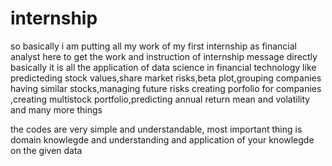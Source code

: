 # internship
so basically i am putting all my work of my first internship as financial analyst here
to get the work and instruction of internship message directly
basically it is all the application of data science in financial technology
like predicteding stock values,share market risks,beta plot,grouping companies having similar stocks,managing future risks 
creating porfolio for companies ,creating multistock portfolio,predicting annual return mean and volatility and many more things

the codes are very simple and understandable, most important thing is domain knowlegde and understanding and application of your knowlegde on the given data
